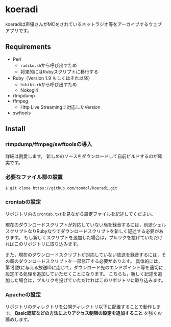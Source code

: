 koeradi
====

koeradiは声優さんがMCをされているネットラジオ等をアーカイブするウェブアプリです。

Requirements
----

- Perl
    - `radiko.sh`から呼び出すため
    - 将来的にはRubyスクリプトに移行する
- Ruby（Version 1.9 もしくはそれ以降）
    - `hibiki.rb`から呼び出すため
    - Nokogiri
- rtmpdump
- ffmpeg
    - Http Live Streamingに対応したVersion
- swftools

Install
----

### rtmpdump/ffmpeg/swftoolsの導入

詳細は割愛します。
新しめのソースをダウンロードして自前ビルドするのが確実です。

### 必要なファイル郡の設置

```
$ git clone https://github.com/tondol/koeradi.git
```

### crontabの設定

リポジトリ内の`crontab.txt`を見ながら設定ファイルを記述してください。

現在のダウンロードスクリプトが対応していない局を録音するには，別途シェルスクリプトなりRubyなりでダウンロードスクリプトを新しく記述する必要があります。
もし新しくスクリプトを追加した場合は，プルリクを投げていただければこのリポジトリに取り込みます。

また，現在のダウンロードスクリプトが対応していない放送を録音するには，その局のダウンロードスクリプトを一部修正する必要があります。
具体的には，第1引数に与える放送IDに応じて，ダウンロード先のエンドポイント等を適切に設定する処理を追加していただくことになります。
こちらも，新しく記述を追加した場合は，プルリクを投げていただければこのリポジトリに取り込みます。

### Apacheの設定

リポジトリのディレクトリを公開ディレクトリ以下に配置することで動作します。
**Basic認証などの方法によりアクセス制限の設定を追加すること** を強くお薦めします。
